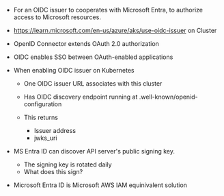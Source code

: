 * For an OIDC issuer to cooperates with Microsoft Entra, to authorize access to Microsoft resources.  

* https://learn.microsoft.com/en-us/azure/aks/use-oidc-issuer on Cluster 

  
* OpenID Connector extends OAuth 2.0 authorization 
* OIDC enables SSO between OAuth-enabled applications 

 
* When enabling OIDC issuer on Kubernetes 
  * One OIDC issuer URL associates with this cluster 
  * Has OIDC discovery endpoint running at .well-known/openid-configuration 

  * This returns  

    * Issuer address 
    * jwks_uri  

 

* MS Entra ID can discover API server's public signing key.  
  * The signing key is rotated daily 
  * What does this sign? 

 
* Microsoft Entra ID is Microsoft AWS IAM equinivalent solution  